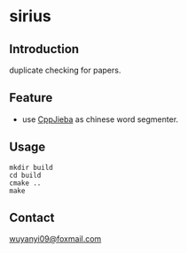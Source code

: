 # sirius

## Introduction

duplicate checking for papers.

## Feature 

+ use [CppJieba] as chinese word segmenter.

## Usage

```
mkdir build
cd build
cmake ..
make
```

## Contact

wuyanyi09@foxmail.com

[CppJieba]:https://github.com/aszxqw/cppjieba
